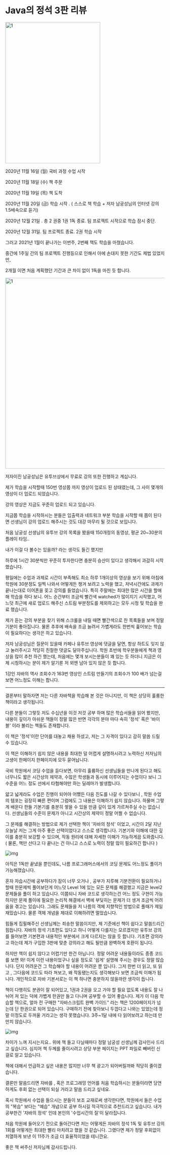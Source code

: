 # Java의 정석 3판 리뷰

<img src=https://raw.githubusercontent.com/Shane-Park/markdownBlog/master/oldbackup/nums/19.assets/img-20230412223316128.webp width=300 height=444 alt=1>



2020년 11월 16일 (월) 국비 과정 수업 시작

2020년 11월 18일 (수) 책 주문

2020년 11월 19일 (목) 책 도착

2020년 11월 20일 (금) 학습 시작 . ( 스스로 책 학습 + 저자 남궁성님의 인터넷 강의 1.5배속으로 듣기)

2020년 12월 21일 . 총 2 권중 1권 1독 종료. 팀 프로젝트 시작으로 학습 잠시 중단.

2020년 12월 31일. 팀 프로젝트 종료. 2권 학습 시작

그러고 2021년 1월이 끝나가는 이번주, 2번째 책도 학습을 마쳤습니다.

 

중간에 1주일 간의 팀 프로젝트 진행등으로 인해서 아에 손대지 못한 기간도 제법 있었지만,

2개월 이면 처음 계획했던 기간과 큰 차이 없이 1독을 마친 듯 합니다.

 



<img src=https://raw.githubusercontent.com/Shane-Park/markdownBlog/master/oldbackup/nums/19.assets/img-20230412223316174.webp width=750 height=600 alt=1>



저자이진 남궁성님은 유투브상에서 무료로 강의 또한 진행하고 계십니다.

 

제가 학습을 시작할때 150번 영상쯤 까지 영상이 업로드 된 상태였는데, 그 사이 몇개의 영상이 더 업로드 되었습니다.

강의 영상은 지금도 꾸준히 업로드 되고 있습니다.

지금쯤 학습을 시작하시는 분들은 입출력과 네트워크 부분 학습을 시작할 때 쯤이 된다면 선생님이 강의 업로드 해주시는 것도 대강 마무리 될 것으로 보입니다.

 

처음 남궁성 선생님의 유투브 강의 목록을 봤을때 150개정의 동영상, 평균 20~30분의 플레이 타임..

내가 이걸 다 볼수는 있을까? 라는 생각도 들긴 했지만

하루에 1시간 30분씩만 꾸준히 투자한다면 충분히 승산이 있다고 생각해서 과감히 시작했습니다.

 

평일에는 수업과 과제로 시간이 부족해도 최소 하루 1개이상의 영상을 보기 위해 아침에 학원에 30분정도 일찍 나와서 어떻게든 챙겨 보려고 노력을 했고, 저녁시간에도 과제가 끝나는대로 이어폰을 꽂고 강의를 들었습니다. 특히 주말에는 최대한 많은 시간을 할애해 학습을 하다 보니. 어느 순간부터 조금씩 빨간색 watched가 많이지기 시작했고, 어느덧 최근에 새로 업로드 해주신 스트림 부분정도를 제외하고는 모두 시청 및 학습을 완료 했습니다.

 

제가 듣는 강의 부분을 찾기 위해 스크롤을 내릴 때면 빨간색으로 찬 목록들을 보며 정말 기분이 좋아집니다. 물론 추후에 배속을 조금 늘려서 가볍게라도 한번씩 훑어보는 학습이 필요하다는 생각은 하고 있습니다.

 

저자 남궁성님은 질문이 있을때 카페나 유투브 영상에 댓글을 달면, 항상 하트도 잊지 않고 눌러주시고 적당히 친절한 댓글도 달아주십니다. 학원 초반에 학우분들에게 책과 영상을 많이 추천 하긴 했는데, 처음에는 몇개 보시는분들이 꽤 있는 듯 하더니 지금은 이제 시청하시는 분이 제가 알기론 저 외엔 남아 있지 않은 듯 합니다.

 

1강인 자바의 역사 조회수가 163번 영상인 스트림 만들기의 조회수가 100 배가 넘는걸 보면 어느정도 이해는 합니다.

 

 

------

결론부터 말하자면 저는 다른 자바책을 학습해 본 것은 아니지만, 이 책은 상당히 훌륭한 책이라고 생각됩니다.

 

다른 분들이 그렇듯 저도 수십년을 이것 저것 공부 하며 많은 학습서들을 읽어 봤지만, 내용이 깊이가 아쉬운 책들이 정말 많은 반면 각각의 분야 마다 속히 '정석' 혹은 '바이블' 이라 불리는 책들도 존재합니다.

 

이 책은 '정석'이란 단어를 대놓고 채용 하셨고, 저는 그 자격이 있다고 감히 말씀 드릴 수 있습니다.

이 책은 이해하기 쉽지 않은 내용을 최대한 덜 어렵게 설명하시려고 노력하신 저자님의 고생이 한페이지 한페이지에 모두 묻어납니다.

 

국비 학원에서 코딩 수업을 듣다보면, 아무리 훌륭하신 선생님들을 만나게 된다고 해도 너무나도 짧은 시간상의 제약과, 수많은 학생들과 동시에 이루어지는 수업이다 보니 그 수준을 어느 정도 선에서 타협해야만 하는 딜레마가 발생합니다.

얇고 넓게라도 수업은 진행이 되어야 어쨌든 다음 진도를 나갈 수 있다보니 , 학원 수업의 템포는 굉장히 빠른 편이며 그럼에도 그 내용은 이해하기 쉽지 않습니다. 하물며 그렇게 배운다 한들 기본기를 충분히 쌓을 수 있을 만큼 깊이 있게 가르쳐주실 수는 없습니다. 선생님들의 수준이 문제가 아니고 시간상의 제약이 정말 어쩔 수 없습니다.

 

그 문제를 해결하는 방법으로 제가 선택한 책이 '자바의 정석' 이었고, 시간이 2달 지난 오늘날 저는 그게 아주 좋은 선택이었다고 스스로 생각합니다. 기본기와 이해에 대한 깊이를 충분히 보강할 수 있으며, 작동 원리에 대해 자세한 이해가 가능하게끔 도와줍니다. ( 물론, 책만 산다고 다 끝나는 건 아니고 스스로 노력이 정말 많이 필요하긴 합니다 )

 

 



![img](https://raw.githubusercontent.com/Shane-Park/markdownBlog/master/oldbackup/nums/19.assets/img-20230412223316132.webp)



아직은 1독만 끝냈을 뿐인데도, 나름 프로그래머스에서의 코딩 문제도 어느정도 풀이가 가능해졌습니다.

 

혼자 자습시간에 공부하다가 잠이 너무 오거나 , 공부가 지루해 기분전환이 필요하거나 할때 한문제씩 풀어보던게 어느덧 Level 1에 있는 모든 문제를 해결했고 지금은 level2 문제들을 풀이 하고 있습니다. 이쯤되니 자바 코드로 생각하는건 어느 정도 구현이 가능하지만 문제 풀이에 필요한 논리적 해결에서 벽에 부딪히는 문제가 더 생겨 조금씩 어려움을 겪고는 있습니다. 그래도 문제들을 저 나름의 객체 지향적인 방법으로 풀때가 제일 재밌습니다. 물론 객체 개념을 제대로 이해하려면 멀었습니다.

 

힘들게 집필해주신 선생님께는 죄송한 말씀이지만, 제 기준에선 책이 쉽다고 말씀드리긴 힘듭니다. 자바의 정석 기초편도 있다고 하니 어떻게 다를지는 모르겠지만 유투브 강의를 들어보면 기본편과 내용적인 부분에서 크게 다르지는 않을 듯 합니다. 기초편 강의라고 하는데 제가 구입한 3판에 맞춘 강의라고 해도 될만큼 완벽하게 호환이 됩니다.

 

하지만 책이 쉽지 않다고 어렵기만 한건 아닙니다. 정말 어려운 내용들이라도 종종 코드를 보면 와! 이게 이런 내용이었구나 싶을 정도로 '쉽게' 설명해 주시는 경우도 정말 많습니다. 단지 어려운건 그 학습해야 할 내용이 어려운 뿐 입니다. 그저 한번 더 읽고, 또 읽고 , 그다음에 코드도 따라 쳐보고, 왜 작동됐는지도 생각해보다 보면 조금씩 이해가 됩니다. 개인적으로 자바 기본서로는 이 책 하나면 충분하지 않을까란 생각이 듭니다. 

 

책이 다행히도 분권이 잘 되어있고, 1권과 2권을 오고 가야 할 필요 없도록 내용도 잘 나뉘어 져 있는 덕에 가볍게 한권만 들고 다니며 공부할 수 있어 좋습니다. 제가 이 다음 학습할 책으로, 얼마 전 구매한 "자바스크립트 완벽 가이드" 라는 책은 1200페이지가 넘는데 단 한권으로 되어 있습니다. 구매하기 전에 찾아보니 두껍다고 나와는 있었는데 정말 이정도로 두꺼울 거라고는 생각 못했습니다. 3주~1달 내에 다 읽어보려고 하는데 만만치 않습니다.

 



![img](https://raw.githubusercontent.com/Shane-Park/markdownBlog/master/oldbackup/nums/19.assets/img-20230412223316250.webp)



 

차이가 느껴 지시는지요.. 위에 책 들고 다닐때마다 정말 남궁성 선생님께 감사인사 드리고 싶습니다. 심지어 책 두께를 줄이시려고 상당 부분 페이지는 PPT 파일로 빼버린 신 걸로 알고 있습니다.

 

책에 대해서 언급하고 싶은 내용은 많지만 너무 책 광고가 되어버릴까봐 적당히 줄이겠습니다.

결론만 말씀드리면 자바를 , 혹은 프로그래밍 언어를 처음 학습하시는 분들이라면 당연하게도 후회 없는 선택이 되실 거라고 말씀 드리고 싶네요.

 

혹시 학원에서 수업을 들으시는 분들이 보조 교재로써 생각한다면, 학원에서 들은 수업의 "복습" 보다는 "예습" 개념으로 공부 하시길 적극적으로 추천드리고 싶습니다. 내가 공부한건 '자바의 정석' 인데 본인의 '수업시간의 질'이 달라집니다.

 

처음 학원에 들어오기 전으로 돌아간다면 저는 어떻게든 자바의 정석 1독 및 유투브 강의 1회를 어떻게든 최대한 빨리 마치려고 했을 것 같습니다. 그랬다면 제가 정말 후회없이 치열하게 보낸 이 11주가 조금 더 효율적이었을 테니깐요.

 

좋은 책 써주신 저자님께 감사드립니다.